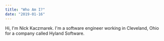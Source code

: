 ```yaml
---
title: "Who Am I?"
date: "2019-01-16"
---
```


Hi, I'm Nick Kaczmarek. I'm a software engineer working in Cleveland, Ohio for a company called Hyland Software.

